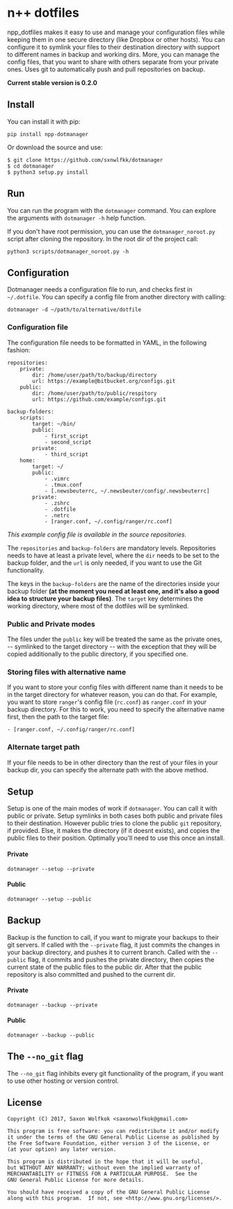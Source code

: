 # n++ dotfiles
npp_dotfiles makes it easy to use and manage your configuration files
    while keeping them in one secure directory (like Dropbox or other hosts). You can
    configure it to symlink your files to their destination directory with support to different
    names in backup and working dirs. More, you can manage the config files, that you want to
    share with others separate from your private ones. Uses git to automatically push and pull
    repositories on backup.

__Current stable version is 0.2.0__

## Install

You can install it with pip:

`pip install npp-dotmanager`

Or download the source and use:

```
$ git clone https://github.com/sxnwlfkk/dotmanager
$ cd dotmanager
$ python3 setup.py install
```


## Run

You can run the program with the `dotmanager` command. You can explore the
arguments with `dotmanager -h` help function.

If you don't have root permission, you can use the `dotmanager_noroot.py` script
after cloning the repository. In the root dir of the project call:

`python3 scripts/dotmanager_noroot.py -h`

## Configuration

Dotmanager needs a configuration file to run, and checks first in `~/.dotfile`.
You can specify a config file from another directory with calling:

`dotmanager -d ~/path/to/alternative/dotfile`

### Configuration file

The configuration file needs to be formatted in YAML, in the following fashion:

```
repositories:
    private:
        dir: /home/user/path/to/backup/directory
        url: https://example@bitbucket.org/configs.git
    public:
        dir: /home/user/path/to/public/respitory
        url: https://github.com/example/configs.git

backup-folders:
    scripts:
        target: ~/bin/
        public:
            - first_script
            - second_script
        private:
            - third_script
    home:
        target: ~/
        public:
            - .vimrc
            - .tmux.conf
            - [.newsbeuterrc, ~/.newsbeuter/config/.newsbeuterrc]
        private:
            - .zshrc
            - .dotfile
            - .netrc
            - [ranger.conf, ~/.config/ranger/rc.conf]
```

_This example config file is available in the source repositories._

The `repositories` and `backup-folders` are mandatory levels. Repositories 
needs to have at least a private level, where the `dir` needs to be set to 
the backup folder, and the `url` is only needed, if you want to use the
Git functionality.

The keys in the `backup-folders` are the name of the directories inside your
backup folder __(at the moment you need at least one, and it's also a good
idea to structure your backup files)__. The `target` key determines the 
working directory, where most of the dotfiles will be symlinked.

### Public and Private modes

The files under the `public` key will be treated the same as the private ones,
-- symlinked to the target directory -- with the exception that they will be
copied additionally to the public directory, if you specified one.

### Storing files with alternative name

If you want to store your config files with different name than it needs to be in
the target directory for whatever reason, you can do that. For example, you want to
store `ranger`'s config file (`rc.conf`) as `ranger.conf` in your backup directory.
For this to work, you need to specify the alternative name first, then the path to
the target file:

`- [ranger.conf, ~/.config/ranger/rc.conf]`

### Alternate target path

If your file needs to be in other directory than the rest of your files in your backup
dir, you can specify the alternate path with the above method.

## Setup

Setup is one of the main modes of work if `dotmanager`. You can call it with public or
private. Setup symlinks in both cases both public and private files to their destination. 
However public tries to clone the public `git` repository, if provided. Else, it makes
the directory (if it doesnt exists), and copies the public files to their position.
Optimally you'll need to use this once an install.

#### Private

`dotmanager --setup --private`

#### Public

`dotmanager --setup --public`

## Backup

Backup is the function to call, if you want to migrate your backups to their git servers.
If called with the `--private` flag, it just commits the changes in your backup directory,
and pushes it to current branch. Called with the `--public` flag, it commits and pushes
the private directory, then copies the current state of the public files to the public
dir. After that the public repository is also committed and pushed to the current dir.

#### Private

`dotmanager --backup --private`

#### Public

`dotmanager --backup --public`

## The `--no_git` flag

The `--no_git` flag inhibits every git functionality of the program, if you want to use
other hosting or version control.

## License

    Copyright (C) 2017, Saxon Wolfkok <saxonwolfkok@gmail.com>

    This program is free software: you can redistribute it and/or modify
    it under the terms of the GNU General Public License as published by
    the Free Software Foundation, either version 3 of the License, or
    (at your option) any later version.

    This program is distributed in the hope that it will be useful,
    but WITHOUT ANY WARRANTY; without even the implied warranty of
    MERCHANTABILITY or FITNESS FOR A PARTICULAR PURPOSE.  See the
    GNU General Public License for more details.

    You should have received a copy of the GNU General Public License
    along with this program.  If not, see <http://www.gnu.org/licenses/>.
